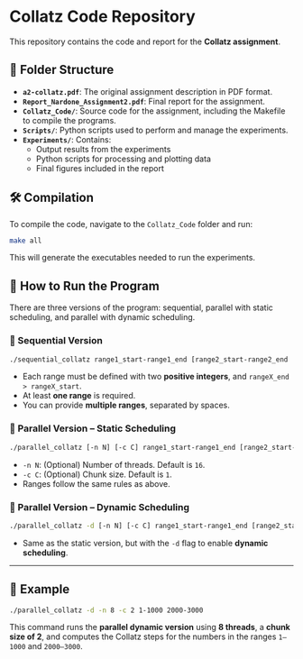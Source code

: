 # Collatz Code Repository

This repository contains the code and report for the **Collatz assignment**.

## 📁 Folder Structure

- **`a2-collatz.pdf`**: The original assignment description in PDF format.  
- **`Report_Nardone_Assignment2.pdf`**: Final report for the assignment.  
- **`Collatz_Code/`**: Source code for the assignment, including the Makefile to compile the programs.  
- **`Scripts/`**: Python scripts used to perform and manage the experiments.  
- **`Experiments/`**: Contains:
  - Output results from the experiments
  - Python scripts for processing and plotting data
  - Final figures included in the report  

## 🛠️ Compilation

To compile the code, navigate to the `Collatz_Code` folder and run:

```bash
make all
```

This will generate the executables needed to run the experiments.


## 🚀 How to Run the Program

There are three versions of the program: sequential, parallel with static scheduling, and parallel with dynamic scheduling.

### 🔹 Sequential Version

```bash
./sequential_collatz range1_start-range1_end [range2_start-range2_end ...]
```

- Each range must be defined with two **positive integers**, and `rangeX_end > rangeX_start`.
- At least **one range** is required.
- You can provide **multiple ranges**, separated by spaces.

### 🔹 Parallel Version – Static Scheduling

```bash
./parallel_collatz [-n N] [-c C] range1_start-range1_end [range2_start-range2_end ...]
```

- `-n N`: (Optional) Number of threads. Default is `16`.
- `-c C`: (Optional) Chunk size. Default is `1`.
- Ranges follow the same rules as above.


### 🔹 Parallel Version – Dynamic Scheduling

```bash
./parallel_collatz -d [-n N] [-c C] range1_start-range1_end [range2_start-range2_end ...]
```

- Same as the static version, but with the `-d` flag to enable **dynamic scheduling**.

---

## 📌 Example

```bash
./parallel_collatz -d -n 8 -c 2 1-1000 2000-3000
```

This command runs the **parallel dynamic version** using **8 threads**, a **chunk size of 2**, and computes the Collatz steps for the numbers in the ranges `1–1000` and `2000–3000`.


